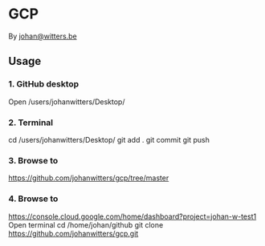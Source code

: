 # GCP
<!-- If you'd like to use a logo instead uncomment this code and remove the text above this line

  ![Logo](URL to logo img file goes here)

-->

By johan@witters.be


## Usage

### 1. GitHub desktop
Open /users/johanwitters/Desktop/

### 2. Terminal
cd /users/johanwitters/Desktop/
git add .
git commit 
git push

### 3. Browse to
https://github.com/johanwitters/gcp/tree/master

### 4. Browse to
https://console.cloud.google.com/home/dashboard?project=johan-w-test1
Open terminal
cd /home/johan/github
git clone https://github.com/johanwitters/gcp.git
